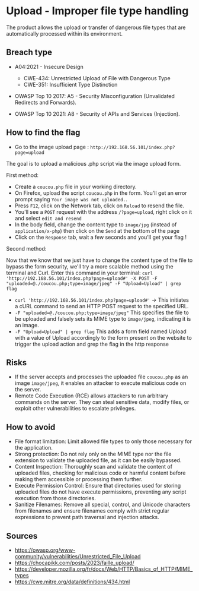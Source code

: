 # Upload - Improper file type handling

The product allows the upload or transfer of dangerous file types that are automatically processed within its environment.

## Breach type

* A04:2021 - Insecure Design
    * CWE-434: Unrestricted Upload of File with Dangerous Type
    * CWE-351: Insufficient Type Distinction

* OWASP Top 10 2017: A5 - Security Misconfiguration (Unvalidated Redirects and Forwards).
* OWASP Top 10 2021: A8 - Security of APIs and Services (Injection).

## How to find the flag

* Go to the image upload page : `http://192.168.56.101/index.php?page=upload`

The goal is to upload a malicious .php script via the image upload form.

First method:
* Create a `coucou.php` file in your working directory.
* On Firefox, upload the script `coucou.php` in the form. You'll get an error prompt saying `Your image was not uploaded.`.
* Press `F12`, click on the Network tab, click on `Reload` to resend the file. 
* You'll see a `POST` request with the address `/?page=upload`, right click on it and select `edit and resend`
* In the body field, change the content type to `image/jpg` (instead of  `application/x-php`) then click on the `Send` at the bottom of the page
* Click on the `Response` tab, wait a few seconds and you'll get your flag !

Second method:

Now that we know that we just have to change the content type of the file to bypass the form security, we'll try a more scalable method using the terminal and Curl. Enter this command in your terminal: `curl 'http://192.168.56.101/index.php?page=upload#' -X POST -F "uploaded=@./coucou.php;type=image/jpeg" -F "Upload=Upload" | grep flag`

* `curl 'http://192.168.56.101/index.php?page=upload#'` -> This initiates a cURL command to send an HTTP POST request to the specified URL.
* `-F "uploaded=@./coucou.php;type=image/jpeg"` This specifies the file to be uploaded and falsely sets its MIME type to `image/jpeg`, indicating it is an image.
* `-F "Upload=Upload" | grep flag` This adds a form field named Upload with a value of Upload accordingly to the form present on the website to trigger the upload action and grep the flag in the http response

## Risks

* If the server accepts and processes the uploaded file `coucou.php` as an image `image/jpeg`, it enables an attacker to execute malicious code on the server.
* Remote Code Execution (RCE) allows attackers to run arbitrary commands on the server. They can steal sensitive data, modify files, or exploit other vulnerabilities to escalate privileges.

## How to avoid

* File format limitation: Limit allowed file types to only those necessary for the application.
* Strong protection: Do not rely only on the MIME type nor the file extension to validate the uploaded file, as it can be easily bypassed.
* Content Inspection: Thoroughly scan and validate the content of uploaded files, checking for malicious code or harmful content before making them accessible or processing them further.
* Execute Permission Control: Ensure that directories used for storing uploaded files do not have execute permissions, preventing any script execution from those directories.
* Sanitize Filenames: Remove all special, control, and Unicode characters from filenames and ensure filenames comply with strict regular expressions to prevent path traversal and injection attacks.

## Sources
* https://owasp.org/www-community/vulnerabilities/Unrestricted_File_Upload
* https://chocapikk.com/posts/2023/faille_upload/
* https://developer.mozilla.org/fr/docs/Web/HTTP/Basics_of_HTTP/MIME_types
* https://cwe.mitre.org/data/definitions/434.html